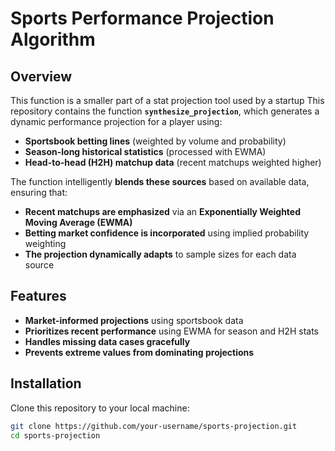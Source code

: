 # Sports Performance Projection Algorithm

## Overview
This function is a smaller part of a stat projection tool used by a startup
This repository contains the function **`synthesize_projection`**, which generates a dynamic performance projection for a player using:

- **Sportsbook betting lines** (weighted by volume and probability)
- **Season-long historical statistics** (processed with EWMA)
- **Head-to-head (H2H) matchup data** (recent matchups weighted higher)

The function intelligently **blends these sources** based on available data, ensuring that:
- **Recent matchups are emphasized** via an **Exponentially Weighted Moving Average (EWMA)**
- **Betting market confidence is incorporated** using implied probability weighting
- **The projection dynamically adapts** to sample sizes for each data source

## Features
- **Market-informed projections** using sportsbook data  
- **Prioritizes recent performance** using EWMA for season and H2H stats  
- **Handles missing data cases gracefully**  
- **Prevents extreme values from dominating projections**  

## Installation
Clone this repository to your local machine:
```sh
git clone https://github.com/your-username/sports-projection.git
cd sports-projection
```
